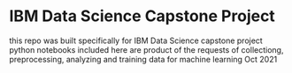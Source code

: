 # IBM Data Science Capstone Project
this repo was built specifically for IBM Data Science capstone project 
python notebooks included here are product of the requests of collectiong, preprocessing, analyzing and training data for machine learning
Oct 2021
